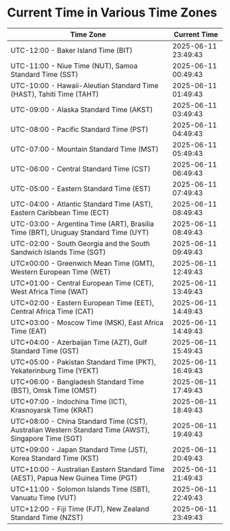 # Current Time in Various Time Zones

| Time Zone | Current Time |
|-----------|--------------|
| UTC-12:00 - Baker Island Time (BIT) | 2025-06-11 23:49:43 |
| UTC-11:00 - Niue Time (NUT), Samoa Standard Time (SST) | 2025-06-11 00:49:43 |
| UTC-10:00 - Hawaii-Aleutian Standard Time (HAST), Tahiti Time (TAHT) | 2025-06-11 01:49:43 |
| UTC-09:00 - Alaska Standard Time (AKST) | 2025-06-11 03:49:43 |
| UTC-08:00 - Pacific Standard Time (PST) | 2025-06-11 04:49:43 |
| UTC-07:00 - Mountain Standard Time (MST) | 2025-06-11 05:49:43 |
| UTC-06:00 - Central Standard Time (CST) | 2025-06-11 06:49:43 |
| UTC-05:00 - Eastern Standard Time (EST) | 2025-06-11 07:49:43 |
| UTC-04:00 - Atlantic Standard Time (AST), Eastern Caribbean Time (ECT) | 2025-06-11 08:49:43 |
| UTC-03:00 - Argentina Time (ART), Brasília Time (BRT), Uruguay Standard Time (UYT) | 2025-06-11 08:49:43 |
| UTC-02:00 - South Georgia and the South Sandwich Islands Time (SGT) | 2025-06-11 09:49:43 |
| UTC±00:00 - Greenwich Mean Time (GMT), Western European Time (WET) | 2025-06-11 12:49:43 |
| UTC+01:00 - Central European Time (CET), West Africa Time (WAT) | 2025-06-11 13:49:43 |
| UTC+02:00 - Eastern European Time (EET), Central Africa Time (CAT) | 2025-06-11 14:49:43 |
| UTC+03:00 - Moscow Time (MSK), East Africa Time (EAT) | 2025-06-11 14:49:43 |
| UTC+04:00 - Azerbaijan Time (AZT), Gulf Standard Time (GST) | 2025-06-11 15:49:43 |
| UTC+05:00 - Pakistan Standard Time (PKT), Yekaterinburg Time (YEKT) | 2025-06-11 16:49:43 |
| UTC+06:00 - Bangladesh Standard Time (BST), Omsk Time (OMST) | 2025-06-11 17:49:43 |
| UTC+07:00 - Indochina Time (ICT), Krasnoyarsk Time (KRAT) | 2025-06-11 18:49:43 |
| UTC+08:00 - China Standard Time (CST), Australian Western Standard Time (AWST), Singapore Time (SGT) | 2025-06-11 19:49:43 |
| UTC+09:00 - Japan Standard Time (JST), Korea Standard Time (KST) | 2025-06-11 20:49:43 |
| UTC+10:00 - Australian Eastern Standard Time (AEST), Papua New Guinea Time (PGT) | 2025-06-11 21:49:43 |
| UTC+11:00 - Solomon Islands Time (SBT), Vanuatu Time (VUT) | 2025-06-11 22:49:43 |
| UTC+12:00 - Fiji Time (FJT), New Zealand Standard Time (NZST) | 2025-06-11 23:49:43 |
